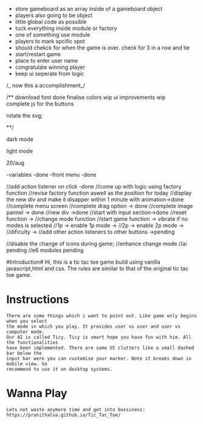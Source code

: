 - store gameboard as an array inside of a gameboard object
- players also going to be object
- little global code as possible
- tuck everything inside module or factory
- one of something use module
- players to mark spcific spot
- should chekck for when the game is over. check for 3 in a row and tie
- start/restart game
- place to enter user name
- congratulate winning player
- keep ui seperate from logic

/_ now this a accomplishment_/

/\*\*
download font done
finalise colors wip
ui improvements wip  
complete js for the buttons

rotate the svg;

\*\*/

dark mode <link rel="stylesheet" href="https://fonts.googleapis.com/css2?family=Material+Symbols+Outlined:opsz,wght,FILL,GRAD@20..48,100..700,0..1,-50..200" />

light mode <link rel="stylesheet" href="https://fonts.googleapis.com/css2?family=Material+Symbols+Outlined:opsz,wght,FILL,GRAD@20..48,100..700,0..1,-50..200" />

20/aug

-variables -done
-front menu -done

//add action listener on click -done
//come up with logic using factory function
//revise factory function aswell as the position for today
//display the new div and make it disapper within 1 minute with animation->done
//complete menu screen
//complete drag option -> done
//complete image pannel -> done
//new div ->done
//start with input section->done
//reset function   ->
//change mode function
//start game function -> vibrate if no modes is selected
//1p -> enable 1p mode ->
//2p -> enable 2p mode ->
//dificulty ->
//add other action listeners to other buttons ->pending




//disable the change of icons during game;
//enhance change mode 
//ai   pending
//e6 modules   pending

#Introduction#
    Hi, this is a tic tac toe game build using vanilla javascript,html and css. The 
    rules are similar to that of the original tic tac toe game. 

# Instructions #
    There are some things which i want to point out. Like game only begins when you select 
    the mode in which you play. It provides user vs user and user vs computer mode.
    Our AI is called Ticy. Ticy is smart hope you have fun with him. All the functionalities
    have been implemented. There are some UI clutters like a small dashed bar below the 
    input bar were you can customise your marker. Note it breaks down in mobile view. So
    recommend to use it on desktop systems.

# Wanna Play #
    Lets not waste anymore time and get into bussiness:
    https://pranithalva.github.io/Tic_Tac_Toe/


